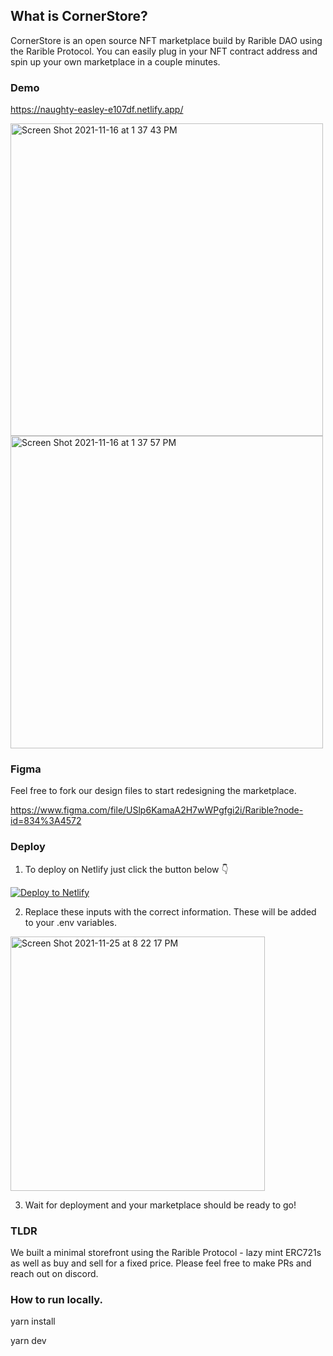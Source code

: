 ## What is CornerStore?

CornerStore is an open source NFT marketplace build by Rarible DAO using the Rarible Protocol. You can easily plug in your NFT contract address and spin up your own marketplace in a couple minutes.

### Demo

https://naughty-easley-e107df.netlify.app/

<img width="500" alt="Screen Shot 2021-11-16 at 1 37 43 PM" src="https://user-images.githubusercontent.com/24348787/142053850-fb9494c3-66fa-4833-b2c7-87a121f4cdee.png">
<img width="500" alt="Screen Shot 2021-11-16 at 1 37 57 PM" src="https://user-images.githubusercontent.com/24348787/142053834-311a610b-cd35-414a-93c8-b4815b639d10.png">

### Figma 

Feel free to fork our design files to start redesigning the marketplace.

https://www.figma.com/file/USlp6KamaA2H7wWPgfgi2i/Rarible?node-id=834%3A4572

### Deploy

1. To deploy on Netlify just click the button below 👇

[![Deploy to Netlify](https://www.netlify.com/img/deploy/button.svg)](https://app.netlify.com/start/deploy?repository=https://github.com/Screensaver-world/RaribleProtocol-Interface)

2. Replace these inputs with the correct information. These will be added to your .env variables. 
    
<img width="407" alt="Screen Shot 2021-11-25 at 8 22 17 PM" src="https://user-images.githubusercontent.com/24348787/143517507-4ea99dac-3826-477f-bd07-9f0cfe24bd00.png">
    
3. Wait for deployment and your marketplace should be ready to go!


### TLDR

We built a minimal storefront using the Rarible Protocol - lazy mint ERC721s as well as buy and sell for a fixed price. Please feel free to make PRs and reach out on discord.

### How to run locally.

yarn install

yarn dev

